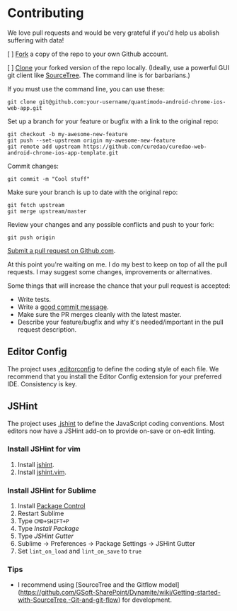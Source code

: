 # Contributing

We love pull requests and would be very grateful if you'd help us abolish suffering with data!

[ ] [Fork](https://help.github.com/articles/fork-a-repo/) a copy of the repo to your own Github account.

[ ] [Clone](https://help.github.com/articles/cloning-a-repository/) your forked version of the repo locally.
(Ideally, use a powerful GUI git client like [SourceTree](https://www.sourcetreeapp.com/). The command line is for
barbarians.)

If you must use the command line, you can use these:

```
git clone git@github.com:your-username/quantimodo-android-chrome-ios-web-app.git
```

Set up a branch for your feature or bugfix with a link to the original repo:

```
git checkout -b my-awesome-new-feature
git push --set-upstream origin my-awesome-new-feature
git remote add upstream https://github.com/curedao/curedao-web-android-chrome-ios-app-template.git
```

Commit changes:

```
git commit -m "Cool stuff"
```

Make sure your branch is up to date with the original repo:

```
git fetch upstream
git merge upstream/master
```

Review your changes and any possible conflicts and push to your fork:

```
git push origin
```

[Submit a pull request on Github.com](https://help.github.com/articles/creating-a-pull-request/).

At this point you're waiting on me. I do my best to keep on top of all the pull requests. I may suggest some changes,
improvements or alternatives.

Some things that will increase the chance that your pull request is accepted:

- Write tests.
- Write a [good commit message](http://chris.beams.io/posts/git-commit/).
- Make sure the PR merges cleanly with the latest master.
- Describe your feature/bugfix and why it's needed/important in the pull request description.

## Editor Config

The project uses [.editorconfig](http://editorconfig.org/) to define the coding
style of each file. We recommend that you install the Editor Config extension
for your preferred IDE. Consistency is key.

## JSHint

The project uses [.jshint](http://jshint.com/docs) to define the JavaScript
coding conventions. Most editors now have a JSHint add-on to provide on-save
or on-edit linting.

### Install JSHint for vim

1. Install [jshint](https://www.npmjs.com/package/jshint).
1. Install [jshint.vim](https://github.com/wookiehangover/jshint.vim).

### Install JSHint for Sublime

1. Install [Package Control](https://packagecontrol.io/installation)
1. Restart Sublime
1. Type `CMD+SHIFT+P`
1. Type _Install Package_
1. Type _JSHint Gutter_
1. Sublime -> Preferences -> Package Settings -> JSHint Gutter
1. Set `lint_on_load` and `lint_on_save` to `true`

### Tips

- I recommend using [SourceTree and the Gitflow model] (https://github.com/GSoft-SharePoint/Dynamite/wiki/Getting-started-with-SourceTree,-Git-and-git-flow) for development.

